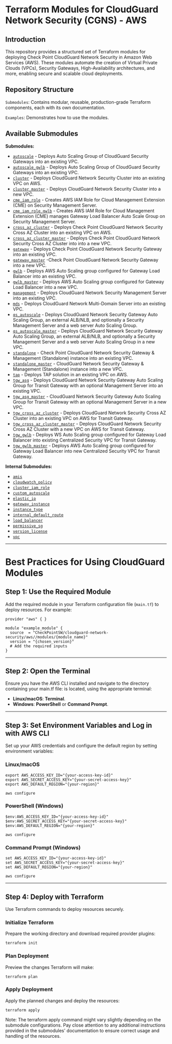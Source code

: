 # Terraform Modules for CloudGuard Network Security (CGNS) - AWS

## Introduction
This repository provides a structured set of Terraform modules for deploying Check Point CloudGuard Network Security in Amazon Web Services (AWS). These modules automate the creation of Virtual Private Clouds (VPCs), Security Gateways, High-Availability architectures, and more, enabling secure and scalable cloud deployments.

## Repository Structure
`Submodules`: Contains modular, reusable, production-grade Terraform components, each with its own documentation.

`Examples`: Demonstrates how to use the modules.

## Available Submodules

**Submodules:**
* [`autoscale`](https://registry.terraform.io/modules/chkp-guybarak/guy-test1/aws/latest/submodules/autoscale) - Deploys Auto Scaling Group of CloudGuard Security Gateways into an existing VPC.
* [`autoscale_gwlb`](https://registry.terraform.io/modules/chkp-guybarak/guy-test1/aws/latest/submodules/autoscale_gwlb) - Deploys Auto Scaling Group of  CloudGuard Security Gateways into an existing VPC.
* [`cluster`](https://registry.terraform.io/modules/chkp-guybarak/guy-test1/aws/latest/submodules/cluster) - Deploys CloudGuard Network Security Cluster into an existing VPC on AWS.
* [`cluster_master`](https://registry.terraform.io/modules/chkp-guybarak/guy-test1/aws/latest/submodules/cluster_master) - Deploys CloudGuard Network Security Cluster into a new VPC.
* [`cme_iam_role`](https://registry.terraform.io/modules/chkp-guybarak/guy-test1/aws/latest/submodules/cme_iam_role) - Creates AWS IAM Role for Cloud Management Extension (CME) on Security Management Server.
* [`cme_iam_role_gwlb`](https://registry.terraform.io/modules/chkp-guybarak/guy-test1/aws/latest/submodules/cme_iam_role_gwlb) - Creates AWS IAM Role for Cloud Management Extension (CME) manages Gateway Load Balancer Auto Scale Group on Security Management Server.
* [`cross_az_cluster`](https://registry.terraform.io/modules/chkp-guybarak/guy-test1/aws/latest/submodules/cross_az_cluster) - Deploys Check Point CloudGuard Network Security Cross AZ Cluster into an existing VPC on AWS.
* [`cross_az_cluster_master`](https://registry.terraform.io/modules/chkp-guybarak/guy-test1/aws/latest/submodules/cross_az_cluster_master) - Deploys Check Point CloudGuard Network Security Cross AZ Cluster into into a new VPC.
* [`gateway`](https://registry.terraform.io/modules/chkp-guybarak/guy-test1/aws/latest/submodules/gateway) - Deploys Check Point CloudGuard Network Security Gateway into an existing VPC.
* [`gateway_master`](https://registry.terraform.io/modules/chkp-guybarak/guy-test1/aws/latest/submodules/gateway_master) -Check Point CloudGuard Network Security Gateway into a new VPC.
* [`gwlb`](https://registry.terraform.io/modules/chkp-guybarak/guy-test1/aws/latest/submodules/gwlb) - Deploys AWS Auto Scaling group configured for Gateway Load Balancer into an existing VPC.
* [`gwlb_master`](https://registry.terraform.io/modules/chkp-guybarak/guy-test1/aws/latest/submodules/gwlb_master) - Deploys AWS Auto Scaling group configured for Gateway Load Balancer into a new VPC.
* [`management`](https://registry.terraform.io/modules/chkp-guybarak/guy-test1/aws/latest/submodules/management) - Deploys CloudGuard Network Security Management Server into an existing VPC.
* [`mds`](https://registry.terraform.io/modules/chkp-guybarak/guy-test1/aws/latest/submodules/mds) - Deploys CloudGuard Network Multi-Domain Server into an existing VPC.
* [`qs_autoscale`](https://registry.terraform.io/modules/chkp-guybarak/guy-test1/aws/latest/submodules/qs_autoscale) - Deploys CloudGuard Network Security Gateway Auto Scaling Group, an external ALB/NLB, and optionally a Security Management Server and a web server Auto Scaling Group.
* [`qs_autoscale_master`](https://registry.terraform.io/modules/chkp-guybarak/guy-test1/aws/latest/submodules/qs_autoscale_master) - Deploys CloudGuard Network Security Gateway Auto Scaling Group, an external ALB/NLB, and optionally a Security Management Server and a web server Auto Scaling Group in a new VPC.
* [`standalone`](https://registry.terraform.io/modules/chkp-guybarak/guy-test1/aws/latest/submodules/standalone) - Check Point CloudGuard Network Security Gateway & Management (Standalone) instance into an existing VPC.
* [`standalone_master`](https://registry.terraform.io/modules/chkp-guybarak/guy-test1/aws/latest/submodules/standalone_master) - CloudGuard Network Security Gateway & Management (Standalone) instance into a new VPC.
* [`tap`](https://registry.terraform.io/modules/chkp-guybarak/guy-test1/aws/latest/submodules/tap) - Deploys TAP solution in an existing VPC on AWS.
* [`tgw_asg`](https://registry.terraform.io/modules/chkp-guybarak/guy-test1/aws/latest/submodules/tgw_asg) - Deploys CloudGuard Network Security Gateway Auto Scaling Group for Transit Gateway with an optional Management Server into an existing VPC.
* [`tgw_asg_master`](https://registry.terraform.io/modules/chkp-guybarak/guy-test1/aws/latest/submodules/tgw_asg_master) - CloudGuard Network Security Gateway Auto Scaling Group for Transit Gateway with an optional Management Server in a new VPC.
* [`tgw_cross_az_cluster`](https://registry.terraform.io/modules/chkp-guybarak/guy-test1/aws/latest/submodules/tgw_cross_az_cluster) - Deploys CloudGuard Network Security Cross AZ Cluster into an existing VPC on AWS for Transit Gateway.
* [`tgw_cross_az_cluster_master`](https://registry.terraform.io/modules/chkp-guybarak/guy-test1/aws/latest/submodules/tgw_cross_az_cluster_master) - Deploys CloudGuard Network Security Cross AZ Cluster with a new VPC on AWS for Transit Gateway.
* [`tgw_gwlb`](https://registry.terraform.io/modules/chkp-guybarak/guy-test1/aws/latest/submodules/tgw_gwlb) - Deploys WS Auto Scaling group configured for Gateway Load Balancer into existing Centralized Security VPC for Transit Gateway.
* [`tgw_gwlb_master`](https://registry.terraform.io/modules/chkp-guybarak/guy-test1/aws/latest/submodules/tgw_gwlb_master) - Deploys AWS Auto Scaling group configured for Gateway Load Balancer into new Centralized Security VPC for Transit Gateway.


**Internal Submodules:**
* [`amis`](https://registry.terraform.io/modules/chkp-guybarak/guy-test1/aws/latest/submodules/amis)
* [`cloudwatch_policy`](https://registry.terraform.io/modules/chkp-guybarak/guy-test1/aws/latest/submodules/cloudwatch_policy)
* [`cluster_iam_role`](https://registry.terraform.io/modules/chkp-guybarak/guy-test1/aws/latest/submodules/cluster_iam_role)
* [`custom_autoscale`](https://registry.terraform.io/modules/chkp-guybarak/guy-test1/aws/latest/submodules/custom_autoscale)
* [`elastic_ip`](https://registry.terraform.io/modules/chkp-guybarak/guy-test1/aws/latest/submodules/common/elastic_ip)
* [`gateway_instance`](https://registry.terraform.io/modules/chkp-guybarak/guy-test1/aws/latest/submodules/common/gateway_instance)
* [`instance_type`](https://registry.terraform.io/modules/chkp-guybarak/guy-test1/aws/latest/submodules/common/instance_type)
* [`internal_default_route`](https://registry.terraform.io/modules/chkp-guybarak/guy-test1/aws/latest/submodules/common/internal_default_route)
* [`load_balancer`](https://registry.terraform.io/modules/chkp-guybarak/guy-test1/aws/latest/submodules/common/load_balancer)
* [`permissive_sg`](https://registry.terraform.io/modules/chkp-guybarak/guy-test1/aws/latest/submodules/common/permissive_sg)
* [`version_license`](https://registry.terraform.io/modules/chkp-guybarak/guy-test1/aws/latest/submodules/common/version_license)
* [`vpc`](https://registry.terraform.io/modules/chkp-guybarak/guy-test1/aws/latest/submodules/vpc)


___

# Best Practices for Using CloudGuard Modules

## Step 1: Use the Required Module
Add the required module in your Terraform configuration file (`main.tf`) to deploy resources. For example:

```hcl
provider "aws" { }

module "example_module" {
  source  = "CheckPointSW/cloudguard-network-security/aws//modules/{module_name}"
  version = "{chosen_version}"
  # Add the required inputs
}
```
---

## Step 2: Open the Terminal
Ensure you have the AWS CLI installed and navigate to the directory containing your main.tf file: is located, using the appropriate terminal: 

- **Linux/macOS**: **Terminal**.
- **Windows**: **PowerShell** or **Command Prompt**.

---

## Step 3: Set Environment Variables and Log in with AWS CLI
Set up your AWS credentials and configure the default region by setting environment variables:


### Linux/macOS
```hcl
export AWS_ACCESS_KEY_ID="{your-access-key-id}"
export AWS_SECRET_ACCESS_KEY="{your-secret-access-key}"
export AWS_DEFAULT_REGION="{your-region}"

aws configure

```
### PowerShell (Windows)
```hcl
$env:AWS_ACCESS_KEY_ID="{your-access-key-id}"
$env:AWS_SECRET_ACCESS_KEY="{your-secret-access-key}"
$env:AWS_DEFAULT_REGION="{your-region}"

aws configure
```
### Command Prompt (Windows)
```hcl
set AWS_ACCESS_KEY_ID="{your-access-key-id}"
set AWS_SECRET_ACCESS_KEY="{your-secret-access-key}"
set AWS_DEFAULT_REGION="{your-region}"

aws configure
```
---


## Step 4: Deploy with Terraform
Use Terraform commands to deploy resources securely.

### Initialize Terraform
Prepare the working directory and download required provider plugins:
```hcl
terraform init
```

### Plan Deployment
Preview the changes Terraform will make:
```hcl
terraform plan
```
### Apply Deployment
Apply the planned changes and deploy the resources:
```hcl
terraform apply
```
Note: The terraform apply command might vary slightly depending on the submodule configurations. Pay close attention to any additional instructions provided in the submodules' documentation to ensure correct usage and handling of the resources.